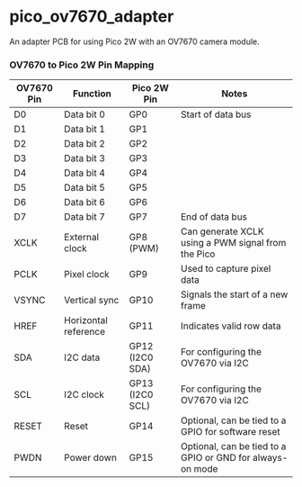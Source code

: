 # pico_ov7670_adapter

An adapter PCB for using Pico 2W with an OV7670 camera module.


### OV7670 to Pico 2W Pin Mapping

| **OV7670 Pin** | **Function**            | **Pico 2W Pin** | **Notes**                                                   |
|-----------------|-------------------------|------------------|-------------------------------------------------------------|
| D0             | Data bit 0             | GP0              | Start of data bus                                           |
| D1             | Data bit 1             | GP1              |                                                             |
| D2             | Data bit 2             | GP2              |                                                             |
| D3             | Data bit 3             | GP3              |                                                             |
| D4             | Data bit 4             | GP4              |                                                             |
| D5             | Data bit 5             | GP5              |                                                             |
| D6             | Data bit 6             | GP6              |                                                             |
| D7             | Data bit 7             | GP7              | End of data bus                                             |
| XCLK           | External clock         | GP8 (PWM)        | Can generate XCLK using a PWM signal from the Pico          |
| PCLK           | Pixel clock            | GP9              | Used to capture pixel data                                  |
| VSYNC          | Vertical sync          | GP10             | Signals the start of a new frame                            |
| HREF           | Horizontal reference   | GP11             | Indicates valid row data                                    |
| SDA            | I2C data               | GP12 (I2C0 SDA)  | For configuring the OV7670 via I2C                         |
| SCL            | I2C clock              | GP13 (I2C0 SCL)  | For configuring the OV7670 via I2C                         |
| RESET          | Reset                  | GP14             | Optional, can be tied to a GPIO for software reset         |
| PWDN           | Power down             | GP15             | Optional, can be tied to a GPIO or GND for always-on mode  |

